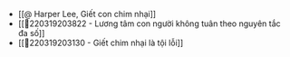 - [[@ Harper Lee, Giết con chim nhại]]
- [[💬220319203822 - Lương tâm con người không tuân theo nguyên tắc đa số]]
- [[💬220319203130 - Giết chim nhại là tội lỗi]]
